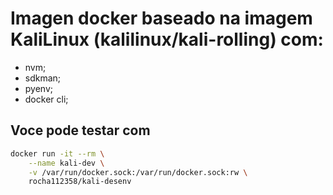 # Imagen docker baseado na imagem KaliLinux (kalilinux/kali-rolling) com:
- nvm;
- sdkman;
- pyenv;
- docker cli;

## Voce pode testar com
````bash
docker run -it --rm \
    --name kali-dev \
    -v /var/run/docker.sock:/var/run/docker.sock:rw \
    rocha112358/kali-desenv
````